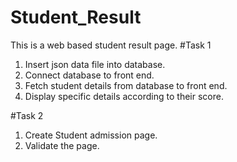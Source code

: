 # Student_Result
This is a web based student result page.
#Task 1
1. Insert json data file into database.
2. Connect database to front end.
3. Fetch student details from database to front end.
4. Display specific details according to their score.


#Task 2
1. Create Student admission page.
2. Validate the page.


